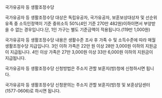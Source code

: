 국가유공자 등 생활조정수당


국가유공자 등 생활조정수당 대상은 독립유공자, 국가유공자, 보훈보상대상자 및 선순위 유족 중 소득인정액이 기준 중위소득 50%(4인 기준 270만 482원)이하이면서 부양받을 수 없는 경우입니다.단, 1인 가구는 별도 기준금액이 적용됩니다.(119만 1,000원)


국가유공자 등 생활조정수당 내용은 생활수준 조사 후 가족 수 및 소득수준에 따라 매월 생활조정수당 지급입니다.
3인 이하 가족은 22만 원 이상 28만 3,000원 이하의 지원금이 지급됩니다.
4인 이상 가족은 27만 3,000원 이상 33만 6,000원 이하의 지원금이 지급됩니다.


국가유공자 등 생활조정수당 신청방법은 주소지 관할 보훈지(방)청에 신청하시면 됩니다.


국가유공자 등 생활조정수당 신청문의는 주소지 관할 보훈지(방)청 및 보훈상담센터(1577-0606)로 하시면 됩니다.